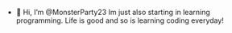 - 👋 Hi, I’m @MonsterParty23 Im just also starting in learning programming. Life is good and so is learning coding everyday!



